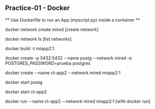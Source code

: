 ## Practice-01 - Docker

** Use Dockerfile to run an App (myscript.py) inside a container **

docker network create mired [create network]

docker network ls [list networks]

docker build -t miapp2:1 .

docker create -p 5432:5432 --name postg --network mired -e POSTGRES_PASSWORD=prueba postgres

docker create --name ct-app2 --network mired miapp2:1

docker start postg

docker start ct-app2

docker run --name ct-app2 --network mired miapp2:1 [with docker run]